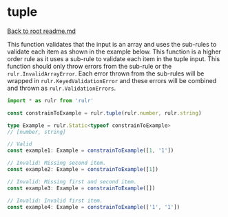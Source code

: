# tuple

[Back to root readme.md](../../../readme.md)

This function validates that the input is an array and uses the sub-rules to validate each item as shown in the example below. This function is a higher order rule as it uses a sub-rule to validate each item in the tuple input. This function should only throw errors from the sub-rule or the `rulr.InvalidArrayError`. Each error thrown from the sub-rules will be wrapped in `rulr.KeyedValidationError` and these errors will be combined and thrown as `rulr.ValidationErrors`.

```ts
import * as rulr from 'rulr'

const constrainToExample = rulr.tuple(rulr.number, rulr.string)

type Example = rulr.Static<typeof constrainToExample>
// [number, string]

// Valid
const example1: Example = constrainToExample([1, '1'])

// Invalid: Missing second item.
const example2: Example = constrainToExample([1])

// Invalid: Missing first and second item.
const example3: Example = constrainToExample([])

// Invalid: Invalid first item.
const example4: Example = constrainToExample(['1', '1'])
```
